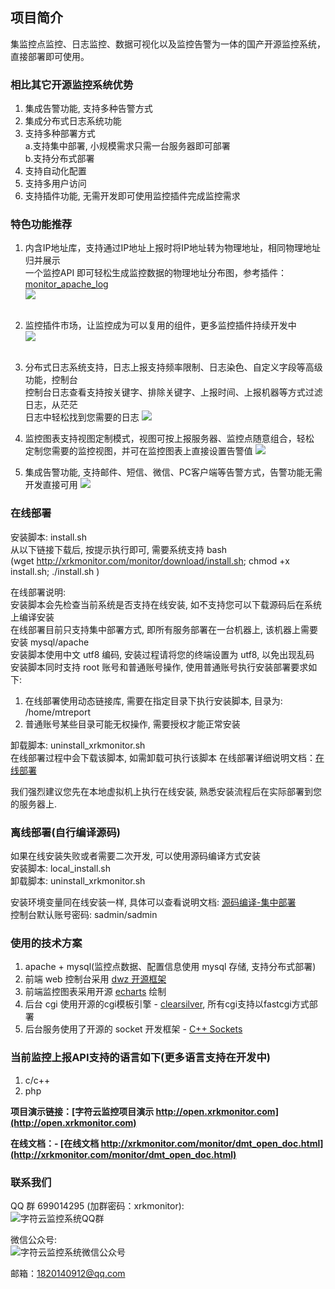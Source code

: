 ## 项目简介
集监控点监控、日志监控、数据可视化以及监控告警为一体的国产开源监控系统，直接部署即可使用。    

### 相比其它开源监控系统优势  
1.	集成告警功能, 支持多种告警方式   
1.	集成分布式日志系统功能    
1.  支持多种部署方式    
	a.支持集中部署, 小规模需求只需一台服务器即可部署   
	b.支持分布式部署
1.	支持自动化配置
1.  支持多用户访问
1.  支持插件功能, 无需开发即可使用监控插件完成监控需求


### 特色功能推荐
1. 内含IP地址库，支持通过IP地址上报时将IP地址转为物理地址，相同物理地址归并展示  
   一个监控API 即可轻松生成监控数据的物理地址分布图，参考插件：[monitor_apache_log](https://gitee.com/xrkmonitorcom/monitor_apache_log)  
   ![](http://xrkmonitor.com/monitor/images/china_map.png)    
   <br >

1. 监控插件市场，让监控成为可以复用的组件，更多监控插件持续开发中      
   ![](http://xrkmonitor.com/monitor/images/plugin_show.png)    
   <br >

1. 分布式日志系统支持，日志上报支持频率限制、日志染色、自定义字段等高级功能，控制台   
   控制台日志查看支持按关键字、排除关键字、上报时间、上报机器等方式过滤日志，从茫茫   
   日志中轻松找到您需要的日志
   ![](http://xrkmonitor.com/monitor/images/web_log.gif)
   <br >

1. 监控图表支持视图定制模式，视图可按上报服务器、监控点随意组合，轻松   
   定制您需要的监控视图，并可在监控图表上直接设置告警值
   ![](http://xrkmonitor.com/monitor/images/web_attr_git.gif)
   <br >

1. 集成告警功能, 支持邮件、短信、微信、PC客户端等告警方式，告警功能无需开发直接可用
   ![](http://xrkmonitor.com/monitor/images/open_warn_git.png)
   <br >

### 在线部署

安装脚本: install.sh  
从以下链接下载后, 按提示执行即可, 需要系统支持 bash  
(wget http://xrkmonitor.com/monitor/download/install.sh; chmod +x install.sh; ./install.sh ) 

在线部署说明:  
安装脚本会先检查当前系统是否支持在线安装, 如不支持您可以下载源码后在系统上编译安装   
在线部署目前只支持集中部署方式, 即所有服务部署在一台机器上, 该机器上需要安装 mysql/apache    
安装脚本使用中文 utf8 编码, 安装过程请将您的终端设置为 utf8, 以免出现乱码   
安装脚本同时支持 root 账号和普通账号操作, 使用普通账号执行安装部署要求如下: 
1. 在线部署使用动态链接库, 需要在指定目录下执行安装脚本, 目录为: /home/mtreport   
2. 普通账号某些目录可能无权操作, 需要授权才能正常安装    

卸载脚本: uninstall_xrkmonitor.sh   
在线部署过程中会下载该脚本, 如需卸载可执行该脚本 
在线部署详细说明文档：[在线部署](http://xrkmonitor.com/monitor/showdoc/showdoc/web/#/4?page_id=55)  

我们强烈建议您先在本地虚拟机上执行在线安装, 熟悉安装流程后在实际部署到您的服务器上.   

### 离线部署(自行编译源码)

如果在线安装失败或者需要二次开发, 可以使用源码编译方式安装  
安装脚本: local_install.sh  
卸载脚本: uninstall_xrkmonitor.sh   

安装环境变量同在线安装一样, 具体可以查看说明文档: [源码编译-集中部署](http://xrkmonitor.com/monitor/showdoc/showdoc/web/#/4?page_id=38)  
控制台默认账号密码: sadmin/sadmin  


### 使用的技术方案
1. apache + mysql(监控点数据、配置信息使用 mysql 存储, 支持分布式部署)   
2. 前端 web 控制台采用 [dwz 开源框架](http://jui.org/)   
3. 前端监控图表采用开源 [echarts](https://www.echartsjs.com/zh/index.html) 绘制
4. 后台 cgi 使用开源的cgi模板引擎 - [clearsilver](http://www.clearsilver.net/), 所有cgi支持以fastcgi方式部署    
5. 后台服务使用了开源的 socket 开发框架 - [C++ Sockets](http://www.alhem.net/Sockets/)   

### 当前监控上报API支持的语言如下(更多语言支持在开发中)
1. c/c++ 
2. php
	   

**项目演示链接：[字符云监控项目演示 http://open.xrkmonitor.com](http://open.xrkmonitor.com)**   


**在线文档：- [在线文档 http://xrkmonitor.com/monitor/dmt_open_doc.html](http://xrkmonitor.com/monitor/dmt_open_doc.html)**   


### 联系我们
QQ 群 699014295 (加群密码：xrkmonitor):   
![字符云监控系统QQ群](http://xrkmonitor.com/monitor/main/img/new_qq_group.png)  

微信公众号:   
![字符云监控系统微信公众号](http://xrkmonitor.com/monitor/main/img/main_wx_qrcode.jpg)  

邮箱：1820140912@qq.com

